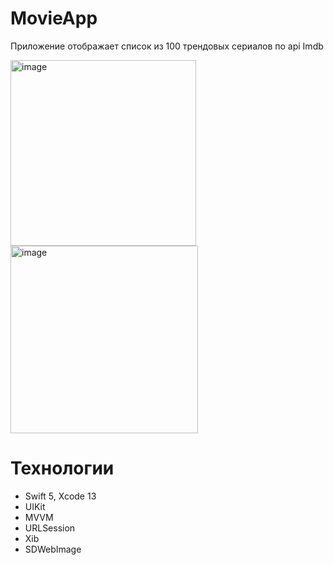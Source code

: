 # MovieApp
Приложение отображает список из 100 трендовых сериалов по api Imdb

<img width="297" alt="image" src="https://user-images.githubusercontent.com/101988559/214565455-133fc3d7-b730-46b9-9f65-eabc82acea7f.png"> <img width="300" alt="image" src="https://user-images.githubusercontent.com/101988559/214564638-56cd1b80-73ca-4ef5-8ff5-1d06c6e75cd4.png"> 


# Технологии

* Swift 5, Xcode 13
* UIKit
* MVVM
* URLSession
* Xib 
* SDWebImage

